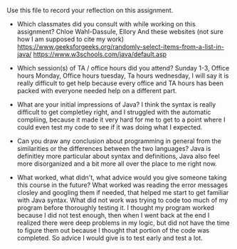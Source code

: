 Use this file to record your reflection on this assignment.

- Which classmates did you consult with while working on this assignment? Chloe Wahl-Dassule, Ellory
And these websites (not sure how I am supposed to cite my work)
https://www.geeksforgeeks.org/randomly-select-items-from-a-list-in-java/ 
https://www.w3schools.com/java/default.asp
- Which session(s) of TA / office hours did you attend? Sunday 1-3, Office hours Monday, Office hours tuesday, Ta hours wednesday, I will say it is really difficult to get help because every office and TA hours has been packed with everyone needed help on a different part. 

- What are your initial impressions of Java? I think the syntax is really difficult to get completley right, and I struggled with the automatic compliing, because it made it very hard for me to get to a point where I could even test my code to see if it was doing what I expected.
- Can you draw any conclusion about programming in general from the similarities or the differences between the two languages? 
Java is definitley more particular about syntax and definitions, Java also feel more disorganized and a bit more all over the place to me right now.
- What worked, what didn't, what advice would you give someone taking this course in the future?
What worked was reading the error messages closley and googling them if needed, that helped me start to get familiar with Java syntax. What did not work was trying to code too much of my program before thoroughly testing it. I thought my program worked because I did not test enough, then when I went back at the end I realized there were deep problems in my logic, but did not have the time to figure them out because I thought that portion of the code was completed. So advice I would give is to test early and test a lot. 
